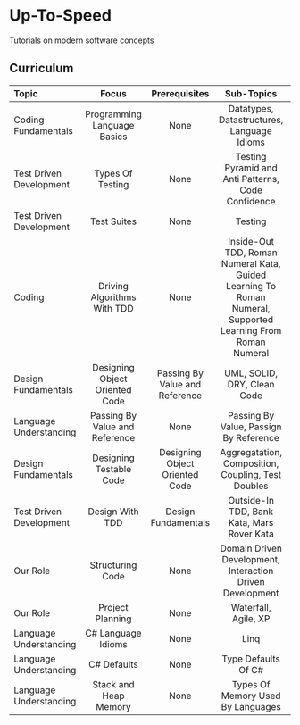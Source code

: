 # Up-To-Speed

Tutorials on modern software concepts

## Curriculum

Topic | Focus | Prerequisites | Sub-Topics | Approach
:-- | :--: | :--: | :--: | :--:
Coding Fundamentals | Programming Language Basics | None | Datatypes, Datastructures, Language Idioms | Theory
Test Driven Development | Types Of Testing | None | Testing Pyramid and Anti Patterns, Code Confidence | Hybrid
Test Driven Development | Test Suites | None | Testing | Hybrid
Coding | Driving Algorithms With TDD | None | Inside-Out TDD, Roman Numeral Kata, Guided Learning To Roman Numeral, Supported Learning From Roman Numeral | Practical
Design Fundamentals | Designing Object Oriented Code | Passing By Value and Reference | UML, SOLID, DRY, Clean Code | Theory
Language Understanding | Passing By Value and Reference | None | Passing By Value, Passign By Reference | Hybrid
Design Fundamentals | Designing Testable Code | Designing Object Oriented Code | Aggregatation, Composition, Coupling, Test Doubles | Theory
Test Driven Development | Design With TDD | Design Fundamentals | Outside-In TDD, Bank Kata, Mars Rover Kata | Practical
Our Role | Structuring Code | None | Domain Driven Development, Interaction Driven Development | Theory
Our Role | Project Planning | None | Waterfall, Agile, XP | Hybrid
Language Understanding | C# Language Idioms | None | Linq | Practical
Language Understanding | C# Defaults | None | Type Defaults Of C# | Practical
Language Understanding | Stack and Heap Memory | None | Types Of Memory Used By Languages | Theory
